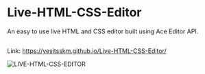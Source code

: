 # Live-HTML-CSS-Editor
An easy to use live HTML and CSS editor built using Ace Editor API.

##
Link: https://yesitsskm.github.io/Live-HTML-CSS-Editor/

![LIVE-HTML-CSS-EDITOR](https://user-images.githubusercontent.com/36617987/70144746-98bac700-16c4-11ea-9908-9d64272d909a.gif)

